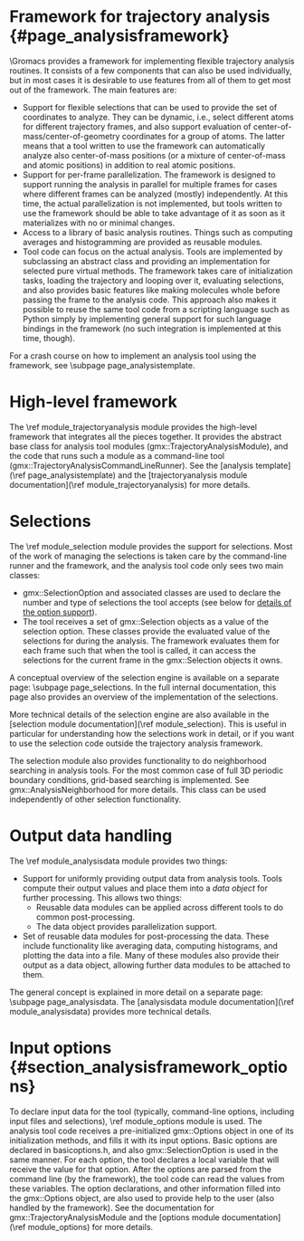 Framework for trajectory analysis {#page_analysisframework}
=================================

\Gromacs provides a framework for implementing flexible trajectory analysis
routines.  It consists of a few components that can also be used individually,
but in most cases it is desirable to use features from all of them to get most
out of the framework.  The main features are:

 - Support for flexible selections that can be used to provide the set of
   coordinates to analyze.  They can be dynamic, i.e., select different atoms
   for different trajectory frames, and also support evaluation of
   center-of-mass/center-of-geometry coordinates for a group of atoms.
   The latter means that a tool written to use the framework can automatically
   analyze also center-of-mass positions (or a mixture of center-of-mass and
   atomic positions) in addition to real atomic positions.
 - Support for per-frame parallelization.  The framework is designed to
   support running the analysis in parallel for multiple frames for cases where
   different frames can be analyzed (mostly) independently.  At this time, the
   actual parallelization is not implemented, but tools written to use the
   framework should be able to take advantage of it as soon as it materializes
   with no or minimal changes.
 - Access to a library of basic analysis routines.  Things such as computing
   averages and histogramming are provided as reusable modules.
 - Tool code can focus on the actual analysis.  Tools are implemented by
   subclassing an abstract class and providing an implementation for selected
   pure virtual methods.  The framework takes care of initialization tasks,
   loading the trajectory and looping over it, evaluating selections, and also
   provides basic features like making molecules whole before passing the frame
   to the analysis code.
   This approach also makes it possible to reuse the same tool code from a
   scripting language such as Python simply by implementing general support for
   such language bindings in the framework (no such integration is implemented
   at this time, though).

For a crash course on how to implement an analysis tool using the framework, see
\subpage page_analysistemplate.


High-level framework
====================

The \ref module_trajectoryanalysis module provides the high-level framework
that integrates all the pieces together.
It provides the abstract base class for analysis tool modules
(gmx::TrajectoryAnalysisModule), and the code that runs such a module as a
command-line tool (gmx::TrajectoryAnalysisCommandLineRunner).
See the [analysis template](\ref page_analysistemplate) and the
[trajectoryanalysis module documentation](\ref module_trajectoryanalysis) for
more details.


Selections
==========

The \ref module_selection module provides the support for selections.
Most of the work of managing the selections is taken care by the command-line
runner and the framework, and the analysis tool code only sees two main
classes:

 - gmx::SelectionOption and associated classes are used to declare the
   number and type of selections the tool accepts (see below for
   [details of the option support](#section_analysisframework_options)).
 - The tool receives a set of gmx::Selection objects as a value of the
   selection option.  These classes provide the evaluated value of the
   selections for during the analysis.  The framework evaluates them for each
   frame such that when the tool is called, it can access the selections for
   the current frame in the gmx::Selection objects it owns.

A conceptual overview of the selection engine is available on a separate page:
\subpage page_selections.  In the full internal documentation, this page
also provides an overview of the implementation of the selections.

More technical details of the selection engine are also available in the
[selection module documentation](\ref module_selection).
This is useful in particular for understanding how the selections work in
detail, or if you want to use the selection code outside the trajectory
analysis framework.

The selection module also provides functionality to do neighborhood searching
in analysis tools.  For the most common case of full 3D periodic boundary
conditions, grid-based searching is implemented.  See gmx::AnalysisNeighborhood
for more details.  This class can be used independently of other selection
functionality.


Output data handling
====================

The \ref module_analysisdata module provides two things:

 - Support for uniformly providing output data from analysis tools.
   Tools compute their output values and place them into a
   _data object_ for further processing.  This allows two things:
     - Reusable data modules can be applied across different tools to do common
       post-processing.
     - The data object provides parallelization support.
 - Set of reusable data modules for post-processing the data.  These include
   functionality like averaging data, computing histograms, and plotting the
   data into a file.  Many of these modules also provide their output as a data
   object, allowing further data modules to be attached to them.

The general concept is explained in more detail on a separate page:
\subpage page_analysisdata.
The [analysisdata module documentation](\ref module_analysisdata) provides more
technical details.


Input options {#section_analysisframework_options}
=============

To declare input data for the tool (typically, command-line options, including
input files and selections), \ref module_options module is used.
The analysis tool code receives a pre-initialized gmx::Options object in one of
its initialization methods, and fills it with its input options.
Basic options are declared in basicoptions.h, and also gmx::SelectionOption is
used in the same manner.  For each option, the tool declares a local variable
that will receive the value for that option.  After the options are parsed from
the command line (by the framework), the tool code can read the values from
these variables.  The option declarations, and other information filled into
the gmx::Options object, are also used to provide help to the user (also
handled by the framework).
See the documentation for gmx::TrajectoryAnalysisModule and the
[options module documentation](\ref module_options) for more details.
